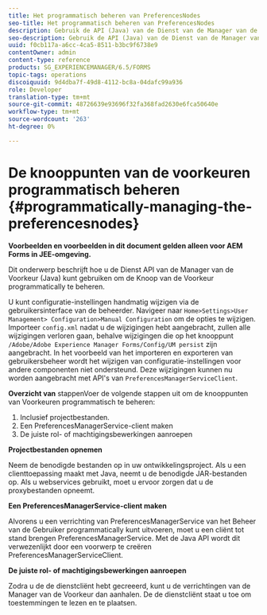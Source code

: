 ```yaml
---
title: Het programmatisch beheren van PreferencesNodes
seo-title: Het programmatisch beheren van PreferencesNodes
description: Gebruik de API (Java) van de Dienst van de Manager van de Voorkeur om de Knooppunten van de Voorkeur programmatically te beheren.
seo-description: Gebruik de API (Java) van de Dienst van de Manager van de Voorkeur om de Knooppunten van de Voorkeur programmatically te beheren.
uuid: f0cb117a-a6cc-4ca5-8511-b3bc9f6738e9
contentOwner: admin
content-type: reference
products: SG_EXPERIENCEMANAGER/6.5/FORMS
topic-tags: operations
discoiquuid: 9d4dba7f-49d8-4112-bc8a-04dafc99a936
role: Developer
translation-type: tm+mt
source-git-commit: 48726639e93696f32fa368fad2630e6fca50640e
workflow-type: tm+mt
source-wordcount: '263'
ht-degree: 0%

---
```



# De knooppunten van de voorkeuren programmatisch beheren {#programmatically-managing-the-preferencesnodes}

**Voorbeelden en voorbeelden in dit document gelden alleen voor AEM Forms in JEE-omgeving.**

Dit onderwerp beschrijft hoe u de Dienst API van de Manager van de Voorkeur (Java) kunt gebruiken om de Knoop van de Voorkeur programmatically te beheren.

U kunt configuratie-instellingen handmatig wijzigen via de gebruikersinterface van de beheerder. Navigeer naar `Home>Settings>User Management> Configuration>Manual Configuration` om de opties te wijzigen. Importeer `config.xml` nadat u de wijzigingen hebt aangebracht, zullen alle wijzigingen verloren gaan, behalve wijzigingen die op het knooppunt `/Adobe/Adobe Experience Manager Forms/Config/UM persist` zijn aangebracht. In het voorbeeld van het importeren en exporteren van gebruikersbeheer wordt het wijzigen van configuratie-instellingen voor andere componenten niet ondersteund. Deze wijzigingen kunnen nu worden aangebracht met API&#39;s van `PreferencesManagerServiceClient`.

**Overzicht van** stappenVoer de volgende stappen uit om de knooppunten van Voorkeuren programmatisch te beheren:

1. Inclusief projectbestanden.
1. Een PreferencesManagerService-client maken
1. De juiste rol- of machtigingsbewerkingen aanroepen

**Projectbestanden opnemen**

Neem de benodigde bestanden op in uw ontwikkelingsproject. Als u een clienttoepassing maakt met Java, neemt u de benodigde JAR-bestanden op. Als u webservices gebruikt, moet u ervoor zorgen dat u de proxybestanden opneemt.

**Een PreferencesManagerService-client maken**

Alvorens u een verrichting van PreferencesManagerService van het Beheer van de Gebruiker programmatically kunt uitvoeren, moet u een cliënt tot stand brengen PreferencesManagerService. Met de Java API wordt dit verwezenlijkt door een voorwerp te creëren PreferencesManagerServiceClient.

**De juiste rol- of machtigingsbewerkingen aanroepen**

Zodra u de de dienstcliënt hebt gecreeerd, kunt u de verrichtingen van de Manager van de Voorkeur dan aanhalen. De de dienstcliënt staat u toe om toestemmingen te lezen en te plaatsen.

